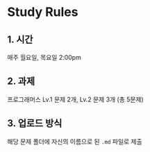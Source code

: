 # Study Rules
## 1. 시간
매주 월요일, 목요일 2:00pm
## 2. 과제
프로그래머스 Lv.1 문제 2개, Lv.2 문제 3개 (총 5문제)
## 3. 업로드 방식
해당 문제 폴더에 자신의 이름으로 된 `.md` 파일로 제출
